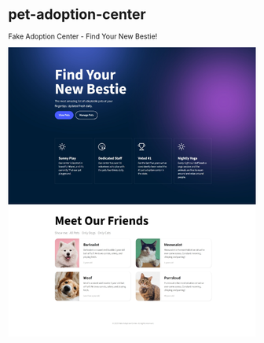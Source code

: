 # pet-adoption-center
Fake Adoption Center - Find Your New Bestie!

<img src="./images/page-screen.jpeg" />
